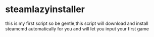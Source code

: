 # steamlazyinstaller
this is my first script so be gentle,this script will download and install steamcmd automatically for you and will let you input your first game
